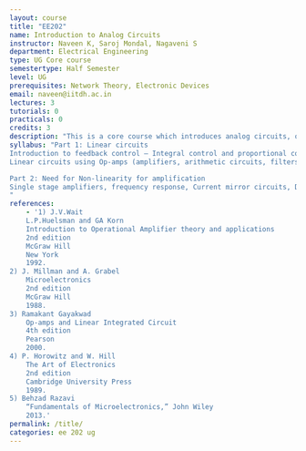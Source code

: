 ```yaml
---
layout: course
title: "EE202"
name: Introduction to Analog Circuits
instructor: Naveen K, Saroj Mondal, Nagaveni S
department: Electrical Engineering
type: UG Core course
semestertype: Half Semester
level: UG
prerequisites: Network Theory, Electronic Devices
email: naveen@iitdh.ac.in
lectures: 3
tutorials: 0
practicals: 0
credits: 3
description: "This is a core course which introduces analog circuits, opamps and transistor amplifiers and their applications. This course will give the basis for advanced courses in VLSI, and microelectronics specializations."
syllabus: "Part 1: Linear circuits
Introduction to feedback control – Integral control and proportional control
Linear circuits using Op-amps (amplifiers, arithmetic circuits, filters and oscillators)

Part 2: Need for Non-linearity for amplification
Single stage amplifiers, frequency response, Current mirror circuits, Differential amplifier.
"
references:
    - '1) J.V.Wait
    L.P.Huelsman and GA Korn
    Introduction to Operational Amplifier theory and applications
    2nd edition
    McGraw Hill
    New York
    1992.
2) J. Millman and A. Grabel
    Microelectronics
    2nd edition
    McGraw Hill
    1988.
3) Ramakant Gayakwad
    Op-amps and Linear Integrated Circuit
    4th edition
    Pearson
    2000.
4) P. Horowitz and W. Hill
    The Art of Electronics
    2nd edition
    Cambridge University Press
    1989.
5) Behzad Razavi 
    “Fundamentals of Microelectronics,” John Wiley
    2013.'
permalink: /title/
categories: ee 202 ug
---
```

